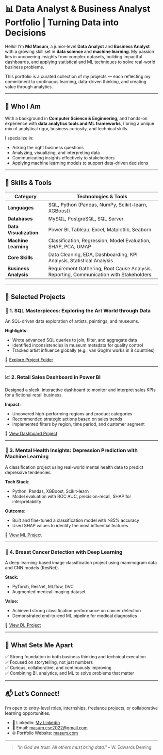 # 📊 Data Analyst & Business Analyst Portfolio | Turning Data into Decisions

Hello! I'm **Md Masum**, a junior-level **Data Analyst** and **Business Analyst** with a growing skill set in **data science** and **machine learning**. My passion lies in uncovering insights from complex datasets, building impactful dashboards, and applying statistical and ML techniques to solve real-world business problems.

This portfolio is a curated collection of my projects — each reflecting my commitment to continuous learning, data-driven thinking, and creating value through analytics.

---

## 🚀 Who I Am

With a background in **Computer Science & Engineering**, and hands-on experience with **data analytics tools and ML frameworks**, I bring a unique mix of analytical rigor, business curiosity, and technical skills.

I specialize in:
- Asking the right business questions
- Analyzing, visualizing, and interpreting data
- Communicating insights effectively to stakeholders
- Applying machine learning models to support data-driven decisions

---

## 🧰 Skills & Tools

| Category               | Technologies & Tools                                                                 |
|------------------------|----------------------------------------------------------------------------------------|
| **Languages**          | SQL, Python (Pandas, NumPy, Scikit-learn, XGBoost)                                   |
| **Databases**          | MySQL, PostgreSQL, SQL Server                                                         |
| **Data Visualization** | Power BI, Tableau, Excel, Matplotlib, Seaborn                                         |
| **Machine Learning**   | Classification, Regression, Model Evaluation, SHAP, PCA, UMAP                         |
| **Core Skills**        | Data Cleaning, EDA, Dashboarding, KPI Analysis, Statistical Analysis                  |
| **Business Analysis**  | Requirement Gathering, Root Cause Analysis, Reporting, Communication with Stakeholders |

---

## 📂 Selected Projects

### 🎨 1. **SQL Masterpieces: Exploring the Art World through Data**
An SQL-driven data exploration of artists, paintings, and museums.

**Highlights:**
- Wrote advanced SQL queries to join, filter, and aggregate data
- Identified inconsistencies in museum metadata for quality control
- Tracked artist influence globally (e.g., van Gogh’s works in 8 countries)

📁 [Explore Project Folder](./[SQL-Masterpieces](https://github.com/masumcse22/sql-masterpieces))

---

### 📈 2. **Retail Sales Dashboard in Power BI**
Designed a sleek, interactive dashboard to monitor and interpret sales KPIs for a fictional retail business.

**Impact:**
- Uncovered high-performing regions and product categories
- Recommended strategic actions based on sales trends
- Implemented filters by region, time period, and customer segment

📁 [View Dashboard Project]([./Retail-Sales-Analysis](https://github.com/masumcse22/Advanced_Work_Bike_Shop_Power_BI_Project))

---

### 🧠 3. **Mental Health Insights: Depression Prediction with Machine Learning**
A classification project using real-world mental health data to predict depressive tendencies.

**Tech Stack:**
- Python, Pandas, XGBoost, Scikit-learn
- Model evaluation with ROC AUC, precision-recall, SHAP for interpretability

**Outcome:**
- Built and fine-tuned a classification model with >85% accuracy
- Used SHAP values to identify the most influential features

📁 [View ML Project](./Depression-Prediction-ML)

---

### 🔬 4. **Breast Cancer Detection with Deep Learning**
A deep learning-based image classification project using mammogram data and CNN models (ResNet).

**Stack:**
- PyTorch, ResNet, MLflow, DVC
- Augmented medical imaging dataset

**Value:**
- Achieved strong classification performance on cancer detection
- Demonstrated end-to-end ML pipeline for medical diagnostics

📁 [View DL Project](./Breast-Cancer-Detection)

---

## 🎯 What Sets Me Apart

✅ Strong foundation in both business thinking and technical execution  
✅ Focused on storytelling, not just numbers  
✅ Curious, collaborative, and continuously improving  
✅ Combining BI, analytics, and ML to solve problems that matter

---

## 📬 Let’s Connect!

I’m open to entry-level roles, internships, freelance projects, or collaborative learning opportunities.

- 💼 LinkedIn: [My Linkedin](www.linkedin.com/in/mdm22)  
- 📧 Email: [masum.cse2022@gmail.com](mailto:masum.cse2022@gmail.com.com)  
- 🌐 Portfolio Website: [masum.com](https://masum22.vercel.app/)

---

> *"In God we trust. All others must bring data."* – W. Edwards Deming

